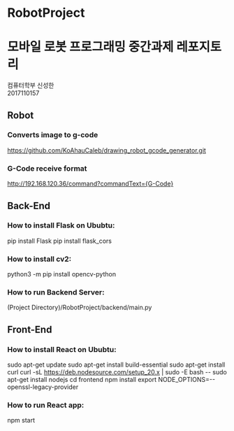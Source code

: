 # RobotProject  
# 모바일 로봇 프로그래밍 중간과제 레포지토리  
컴퓨터학부 신성한  
2017110157 

## Robot
### Converts image to g-code
https://github.com/KoAhauCaleb/drawing_robot_gcode_generator.git
### G-Code receive format
http://192.168.120.36/command?commandText={G-Code}

## Back-End
### How to install Flask on Ububtu:
pip install Flask
pip install flask_cors
### How to install cv2:  
python3 -m pip install opencv-python
### How to run Backend Server:
(Project Directory)/RobotProject/backend/main.py

## Front-End
### How to install React on Ububtu:
sudo apt-get update
sudo apt-get install build-essential
sudo apt-get install curl
curl -sL https://deb.nodesource.com/setup_20.x | sudo -E bash -- 
sudo apt-get install nodejs
cd frontend
npm install
export NODE_OPTIONS=--openssl-legacy-provider
### How to run React app:  
npm start
